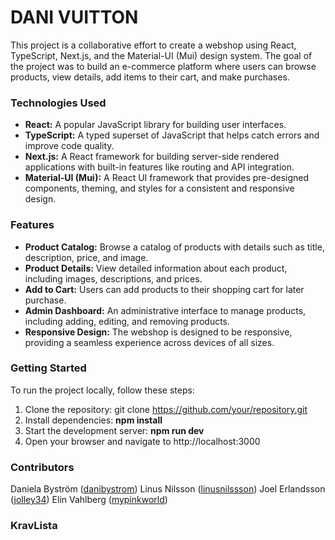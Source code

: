 # DANI VUITTON

This project is a collaborative effort to create a webshop using React, TypeScript, Next.js, and the Material-UI (Mui) design system. The goal of the project was to build an e-commerce platform where users can browse products, view details, add items to their cart, and make purchases.

### Technologies Used

- <B>React:</B> A popular JavaScript library for building user interfaces.
- <B>TypeScript:</B> A typed superset of JavaScript that helps catch errors and improve code quality.
- <B>Next.js:</B> A React framework for building server-side rendered applications with built-in features like routing and API integration.
- <B>Material-UI (Mui):</B> A React UI framework that provides pre-designed components, theming, and styles for a consistent and responsive design.

### Features

- <B>Product Catalog:</B> Browse a catalog of products with details such as title, description, price, and image.
- <B>Product Details:</B> View detailed information about each product, including images, descriptions, and prices.
- <B>Add to Cart:</B> Users can add products to their shopping cart for later purchase.
- <B>Admin Dashboard:</B> An administrative interface to manage products, including adding, editing, and removing products.
- <B>Responsive Design:</B> The webshop is designed to be responsive, providing a seamless experience across devices of all sizes.

### Getting Started

To run the project locally, follow these steps:

1. Clone the repository: git clone https://github.com/your/repository.git
2. Install dependencies: <B>npm install</B>
3. Start the development server: <B>npm run dev</B>
4. Open your browser and navigate to http://localhost:3000

### Contributors

Daniela Byström ([danibystrom](https://github.com/danibystrom))
Linus Nilsson ([linusnilssson](https://github.com/linusnilssson))
Joel Erlandsson ([jolley34](https://github.com/jolley34))
Elin Vahlberg ([mypinkworld](https://github.com/mypinkworld))



### KravLista

